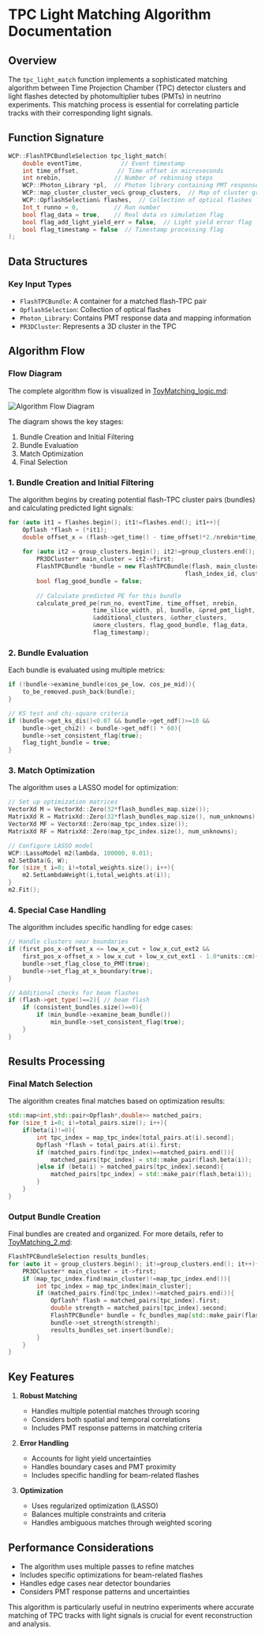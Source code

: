 # TPC Light Matching Algorithm Documentation

## Overview
The `tpc_light_match` function implements a sophisticated matching algorithm between Time Projection Chamber (TPC) detector clusters and light flashes detected by photomultiplier tubes (PMTs) in neutrino experiments. This matching process is essential for correlating particle tracks with their corresponding light signals.

## Function Signature
```cpp
WCP::FlashTPCBundleSelection tpc_light_match(
    double eventTime,           // Event timestamp
    int time_offset,           // Time offset in microseconds
    int nrebin,               // Number of rebinning steps
    WCP::Photon_Library *pl,  // Photon library containing PMT response data
    WCP::map_cluster_cluster_vec& group_clusters,  // Map of cluster groups
    WCP::OpflashSelection& flashes,  // Collection of optical flashes
    Int_t runno = 0,          // Run number
    bool flag_data = true,    // Real data vs simulation flag
    bool flag_add_light_yield_err = false,  // Light yield error flag
    bool flag_timestamp = false  // Timestamp processing flag
);
```

## Data Structures

### Key Input Types
- `FlashTPCBundle`: A container for a matched flash-TPC pair
- `OpflashSelection`: Collection of optical flashes
- `Photon_Library`: Contains PMT response data and mapping information
- `PR3DCluster`: Represents a 3D cluster in the TPC

## Algorithm Flow

### Flow Diagram

The complete algorithm flow is visualized in [ToyMatching_logic.md](ToyMatching_logic.md):

![Algorithm Flow Diagram](ToyMatching_logic.png)

The diagram shows the key stages:
1. Bundle Creation and Initial Filtering
2. Bundle Evaluation
3. Match Optimization
4. Final Selection

### 1. Bundle Creation and Initial Filtering

The algorithm begins by creating potential flash-TPC cluster pairs (bundles) and calculating predicted light signals:

```cpp
for (auto it1 = flashes.begin(); it1!=flashes.end(); it1++){
    Opflash *flash = (*it1);
    double offset_x = (flash->get_time() - time_offset)*2./nrebin*time_slice_width;
    
    for (auto it2 = group_clusters.begin(); it2!=group_clusters.end(); it2++){
        PR3DCluster* main_cluster = it2->first;
        FlashTPCBundle *bundle = new FlashTPCBundle(flash, main_cluster, 
                                                  flash_index_id, cluster_index_id);
        bool flag_good_bundle = false;
        
        // Calculate predicted PE for this bundle
        calculate_pred_pe(run_no, eventTime, time_offset, nrebin, 
                        time_slice_width, pl, bundle, &pred_pmt_light,
                        &additional_clusters, &other_clusters, 
                        &more_clusters, flag_good_bundle, flag_data, 
                        flag_timestamp);
```

### 2. Bundle Evaluation

Each bundle is evaluated using multiple metrics:

```cpp
if (!bundle->examine_bundle(cos_pe_low, cos_pe_mid)){
    to_be_removed.push_back(bundle);
}

// KS test and chi-square criteria
if (bundle->get_ks_dis()<0.07 && bundle->get_ndf()>=10 && 
    bundle->get_chi2() < bundle->get_ndf() * 60){
    bundle->set_consistent_flag(true);
    flag_tight_bundle = true;
}
```

### 3. Match Optimization

The algorithm uses a LASSO model for optimization:

```cpp
// Set up optimization matrices
VectorXd M = VectorXd::Zero(32*flash_bundles_map.size());
MatrixXd R = MatrixXd::Zero(32*flash_bundles_map.size(), num_unknowns);
VectorXd MF = VectorXd::Zero(map_tpc_index.size());
MatrixXd RF = MatrixXd::Zero(map_tpc_index.size(), num_unknowns);

// Configure LASSO model
WCP::LassoModel m2(lambda, 100000, 0.01);
m2.SetData(G, W);
for (size_t i=0; i!=total_weights.size(); i++){
    m2.SetLambdaWeight(i,total_weights.at(i));
}
m2.Fit();
```

### 4. Special Case Handling

The algorithm includes specific handling for edge cases:

```cpp
// Handle clusters near boundaries
if (first_pos_x-offset_x <= low_x_cut + low_x_cut_ext2 && 
    first_pos_x-offset_x > low_x_cut + low_x_cut_ext1 - 1.0*units::cm){
    bundle->set_flag_close_to_PMT(true);
    bundle->set_flag_at_x_boundary(true);
}

// Additional checks for beam flashes
if (flash->get_type()==2){ // beam flash
    if (consistent_bundles.size()==0){
        if (min_bundle->examine_beam_bundle())
            min_bundle->set_consistent_flag(true);
    }
}
```

## Results Processing

### Final Match Selection
The algorithm creates final matches based on optimization results:

```cpp
std::map<int,std::pair<Opflash*,double>> matched_pairs;
for (size_t i=0; i!=total_pairs.size(); i++){
    if(beta(i)!=0){
        int tpc_index = map_tpc_index[total_pairs.at(i).second];
        Opflash *flash = total_pairs.at(i).first;
        if (matched_pairs.find(tpc_index)==matched_pairs.end()){
            matched_pairs[tpc_index] = std::make_pair(flash,beta(i));
        }else if (beta(i) > matched_pairs[tpc_index].second){
            matched_pairs[tpc_index] = std::make_pair(flash,beta(i));
        }
    }
}
```

### Output Bundle Creation
Final bundles are created and organized. For more details, refer to [ToyMatching_2.md](ToyMatching_2.md):


```cpp
FlashTPCBundleSelection results_bundles;
for (auto it = group_clusters.begin(); it!=group_clusters.end(); it++){
    PR3DCluster* main_cluster = it->first;
    if (map_tpc_index.find(main_cluster)!=map_tpc_index.end()){
        int tpc_index = map_tpc_index[main_cluster];
        if (matched_pairs.find(tpc_index)!=matched_pairs.end()){
            Opflash* flash = matched_pairs[tpc_index].first;
            double strength = matched_pairs[tpc_index].second;
            FlashTPCBundle* bundle = fc_bundles_map[std::make_pair(flash,main_cluster)];
            bundle->set_strength(strength);
            results_bundles_set.insert(bundle);
        }
    }
}
```

## Key Features

1. **Robust Matching**
   - Handles multiple potential matches through scoring
   - Considers both spatial and temporal correlations
   - Includes PMT response patterns in matching criteria

2. **Error Handling**
   - Accounts for light yield uncertainties
   - Handles boundary cases and PMT proximity
   - Includes specific handling for beam-related flashes

3. **Optimization**
   - Uses regularized optimization (LASSO)
   - Balances multiple constraints and criteria
   - Handles ambiguous matches through weighted scoring

## Performance Considerations

- The algorithm uses multiple passes to refine matches
- Includes specific optimizations for beam-related flashes
- Handles edge cases near detector boundaries
- Considers PMT response patterns and uncertainties

This algorithm is particularly useful in neutrino experiments where accurate matching of TPC tracks with light signals is crucial for event reconstruction and analysis.